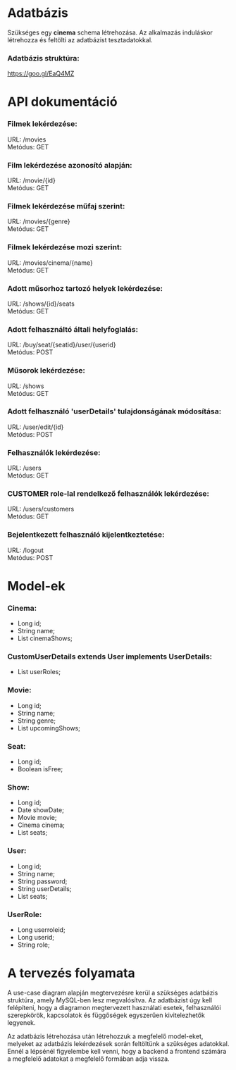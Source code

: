 # Adatbázis
Szükséges egy <b>cinema</b> schema létrehozása. Az alkalmazás induláskor létrehozza és feltölti az adatbázist tesztadatokkal.

### Adatbázis struktúra:
https://goo.gl/EaQ4MZ

# API dokumentáció
### Filmek lekérdezése:
  URL: /movies<br />
  Metódus: GET<br />
  
### Film lekérdezése azonosító alapján:
  URL: /movie/{id}<br />
  Metódus: GET<br />
  
### Filmek lekérdezése műfaj szerint:
  URL: /movies/{genre}<br />
  Metódus: GET<br />

### Filmek lekérdezése mozi szerint:
  URL: /movies/cinema/{name}<br />
  Metódus: GET<br />

### Adott műsorhoz tartozó helyek lekérdezése:
  URL: /shows/{id}/seats<br />
  Metódus: GET<br />
  
### Adott felhasználtó általi helyfoglalás:
  URL: /buy/seat/{seatid}/user/{userid}<br />
  Metódus: POST<br />

### Műsorok lekérdezése:
  URL: /shows<br />
  Metódus: GET<br />
  
### Adott felhasználó 'userDetails' tulajdonságának módosítása:
  URL: /user/edit/{id}<br />
  Metódus: POST<br />
  
### Felhasználók lekérdezése:
  URL: /users<br />
  Metódus: GET<br />
  
### CUSTOMER role-lal rendelkező felhasználók lekérdezése:
  URL: /users/customers<br />
  Metódus: GET<br />
  
### Bejelentkezett felhasználó kijelentkeztetése:
  URL: /logout<br />
  Metódus: POST<br />
  
# Model-ek
### Cinema:
  - Long id;
  - String name;
  - List<Show> cinemaShows;

### CustomUserDetails extends User implements UserDetails:
  - List<String> userRoles;

### Movie:
  - Long id;
  - String name;
  - String genre;
  - List<Show> upcomingShows;

### Seat:
  - Long id;
  - Boolean isFree;

### Show:
  - Long id;
  - Date showDate;
  - Movie movie;
  - Cinema cinema;
  - List<Seat> seats;

### User:
  - Long id;
  - String name;
  - String password;
  - String userDetails;
  - List<Seat> seats;

### UserRole:
  - Long userroleid;
  - Long userid;
  - String role;

# A tervezés folyamata
A use-case diagram alapján megtervezésre kerül a szükséges adatbázis struktúra, amely MySQL-ben lesz megvalósítva.
Az adatbázist úgy kell felépíteni, hogy a diagramon megtervezett használati esetek, felhasználói szerepkörök, kapcsolatok és függőségek egyszerűen kivitelezhetők legyenek.

Az adatbázis létrehozása után létrehozzuk a megfelelő model-eket, melyeket az adatbázis lekérdezések során feltöltünk a szükséges adatokkal. Ennél a lépsénél figyelembe kell venni, hogy a backend a frontend számára a megfelelő adatokat a megfelelő formában adja vissza.

